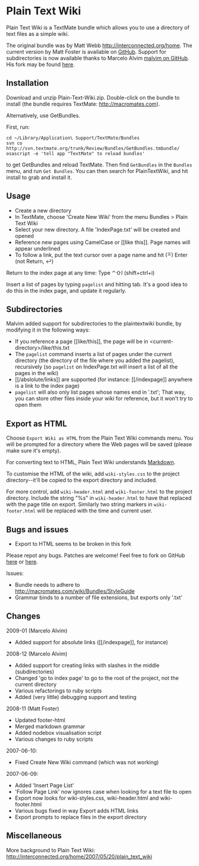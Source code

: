 Plain Text Wiki
===============

Plain Text Wiki is a TextMate bundle which allows you to use a directory of 
text files as a simple wiki.

The original bundle was by Matt Webb <http://interconnected.org/home>.
The current version by Matt Foster is available on [GitHub](http://github.com/mattfoster/plaintextwiki-tmbundle/tree/master "mattfoster's plaintextwiki-tmbundle at master &mdash; GitHub").
Support for subdirectories is now available thanks to Marcelo Alvim [malvim on GitHub](http://github.com/malvim). His fork may be found [here](http://github.com/malvim/plaintextwiki-tmbundle/tree/master "malvim's plaintextwiki-tmbundle at master &mdash; GitHub").

Installation
------------

Download and unzip Plain-Text-Wiki.zip. Double-click on the bundle to install 
(the bundle requires TextMate: <http://macromates.com>). 

Alternatively, use GetBundles. 

First, run:

	cd ~/Library/Application\ Support/TextMate/Bundles
  	svn co http://svn.textmate.org/trunk/Review/Bundles/GetBundles.tmbundle/
	osascript -e 'tell app "TextMate" to reload bundles'

to get GetBundles and reload TextMate. Then find `GetBundles` in the `Bundles` menu, and run `Get Bundles`.
You can then search for PlainTextWiki, and hit install to grab and install it.

Usage
-----

* Create a new directory
* In TextMate, choose 'Create New Wiki' from the menu 
  Bundles > Plain Text Wiki
* Select your new directory. A file 'IndexPage.txt' will be created and opened
* Reference new pages using CamelCase or &#0091;&#0091;like this&#0093;&#0093;. Page names will appear 
  underlined
* To follow a link, put the text cursor over a page name and hit (⌅) Enter (not Return, ↩)

Return to the index page at any time: Type ⌃⇧I (shift+ctrl+i)

Insert a list of pages by typing `pagelist` and hitting tab. It's a good idea to do this in the index page, and update it regularly.


Subdirectories
--------------

Malvim added support for subdirectories to the plaintextwiki bundle, by modifying it in the following ways:

* If you reference a page &#0091;&#0091;like/this&#0093;&#0093;, the page will be in &lt;current-directory&gt;/like/this.txt
* The `pagelist` command inserts a list of pages under the current directory (the directory of the file where you added the pagelist), recursively (so `pagelist` on IndexPage.txt will insert a list of all the pages in the wiki)
* &#0091;&#0091;/abslolute/links&#0093;&#0093; are supported (for instance: &#0091;&#0091;/indexpage&#0093;&#0093; anywhere is a link to the index page)
* `pagelist` will also only list pages whose names end in '.txt'; That way, you can store other files inside your wiki for reference, but it won't try to open them


Export as HTML
--------------

Choose `Export Wiki as HTML` from the Plain Text Wiki commands menu. You will 
be prompted for a directory where the Web pages will be saved (please make 
sure it's empty).

For converting text to HTML, Plain Text Wiki understands [Markdown](http://daringfireball.net/projects/markdown/syntax "Daring Fireball: Markdown Syntax Documentation"). 

To customise the HTML of the wiki, add `wiki-styles.css` to the project 
directory--it'll be copied to the export directory and included.

For more control, add `wiki-header.html` and `wiki-footer.html` to the project 
directory. Include the string "%s" in `wiki-header.html` to have that replaced 
with the page title on export. Similarly two string markers in `wiki-footer.html` will be replaced with the time and current user.

Bugs and issues
---------------

* Export to HTML seems to be broken in this fork

Please repot any bugs. Patches are welcome! Feel free to fork on GitHub [here](http://github.com/mattfoster/plaintextwiki-tmbundle/tree/master "mattfoster's plaintextwiki-tmbundle at master &mdash; GitHub") or [here](http://github.com/malvim/plaintextwiki-tmbundle/tree/master "malvim's plaintextwiki-tmbundle at master &mdash; GitHub").

Issues:

* Bundle needs to adhere to http://macromates.com/wiki/Bundles/StyleGuide
* Grammar binds to a number of file extensions, but exports only '.txt'

Changes
-------

2009-01 (Marcelo Alvim)

* Added support for absolute links (&#0091;&#0091;/indexpage&#0093;&#0093;, for instance)

2008-12 (Marcelo Alvim)

* Added support for creating links with slashes in the middle (subdirectories)
* Changed 'go to index page' to go to the root of the project, not the current directory
* Various refactorings to ruby scripts
* Added (very little) debugging support and testing 

2008-11 (Matt Foster)

* Updated footer-html
* Merged markdown grammar
* Added nodebox visualisation script
* Various changes to ruby scripts

2007-06-10:

* Fixed Create New Wiki command (which was not working)

2007-06-09:

* Added 'Insert Page List'
* 'Follow Page Link' now ignores case when looking for a text file to open
* Export now looks for wiki-styles.css, wiki-header.html and wiki-footer.html
* Various bugs fixed in way Export adds HTML links
* Export prompts to replace files in the export directory


Miscellaneous
-------------

More background to Plain Text Wiki:
http://interconnected.org/home/2007/05/20/plain_text_wiki